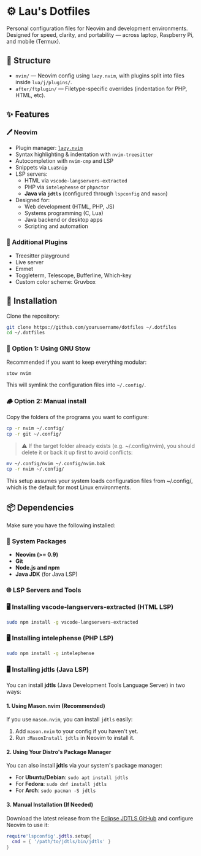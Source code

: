 # ⚙️ Lau's Dotfiles

Personal configuration files for Neovim and development environments. Designed for speed, clarity, and portability — across laptop, Raspberry Pi, and mobile (Termux).

## 📁 Structure

- `nvim/` — Neovim config using `lazy.nvim`, with plugins split into files inside `lua/j/plugins/`.
- `after/ftplugin/` — Filetype-specific overrides (indentation for PHP, HTML, etc).

## ✨ Features

### 🖊️ Neovim

- Plugin manager: [`lazy.nvim`](https://github.com/folke/lazy.nvim)
- Syntax highlighting & indentation with `nvim-treesitter`
- Autocompletion with `nvim-cmp` and LSP
- Snippets via `LuaSnip`
- LSP servers:
  - HTML via `vscode-langservers-extracted`
  - PHP via `intelephense` or `phpactor`
  - **Java via `jdtls`** (configured through `lspconfig` and `mason`)
- Designed for:
  - Web development (HTML, PHP, JS)
  - Systems programming (C, Lua)
  - Java backend or desktop apps
  - Scripting and automation

### 🧠 Additional Plugins

- Treesitter playground
- Live server
- Emmet
- Toggleterm, Telescope, Bufferline, Which-key
- Custom color scheme: Gruvbox

## 🚀 Installation

Clone the repository:

```bash
git clone https://github.com/yourusername/dotfiles ~/.dotfiles
cd ~/.dotfiles
```

### 🧵 Option 1: Using GNU Stow
Recommended if you want to keep everything modular:

```bash
stow nvim
```

This will symlink the configuration files into `~/.config/`.

### 🪵 Option 2: Manual install

Copy the folders of the programs you want to configure:

```bash
cp -r nvim ~/.config/
cp -r git ~/.config/
```

> ⚠️ If the target folder already exists (e.g. ~/.config/nvim), you should delete it or back it up first to avoid conflicts:

```bash
mv ~/.config/nvim ~/.config/nvim.bak
cp -r nvim ~/.config/
```

This setup assumes your system loads configuration files from ~/.config/, which is the default for most Linux environments.

## 📦 Dependencies

Make sure you have the following installed:

### 🧰 System Packages

- **Neovim (>= 0.9)**
- **Git**
- **Node.js and npm**
- **Java JDK** (for Java LSP)

### 🌐 LSP Servers and Tools

### 🖥️ Installing vscode-langservers-extracted (HTML LSP)

```bash
sudo npm install -g vscode-langservers-extracted
```

### 🖥️ Installing intelephense (PHP LSP)

```bash
sudo npm install -g intelephense
```

### 🖥️ Installing jdtls (Java LSP)

You can install **jdtls** (Java Development Tools Language Server) in two ways:

#### 1. Using Mason.nvim (Recommended)
If you use `mason.nvim`, you can install `jdtls` easily:

1. Add `mason.nvim` to your config if you haven't yet.
2. Run `:MasonInstall jdtls` in Neovim to install it.

#### 2. Using Your Distro's Package Manager

You can also install **jdtls** via your system's package manager:

- For **Ubuntu/Debian**: `sudo apt install jdtls`
- For **Fedora**: `sudo dnf install jdtls`
- For **Arch**: `sudo pacman -S jdtls`

#### 3. Manual Installation (If Needed)
Download the latest release from the [Eclipse JDTLS GitHub](https://github.com/eclipse/eclipse.jdt.ls) and configure Neovim to use it:

```lua
require'lspconfig'.jdtls.setup{
  cmd = { '/path/to/jdtls/bin/jdtls' }
}
